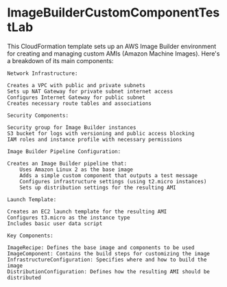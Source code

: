 # ImageBuilderCustomComponentTestLab
This CloudFormation template sets up an AWS Image Builder environment for creating and managing custom AMIs (Amazon Machine Images). Here's a breakdown of its main components:

    Network Infrastructure:

    Creates a VPC with public and private subnets
    Sets up NAT Gateway for private subnet internet access
    Configures Internet Gateway for public subnet
    Creates necessary route tables and associations

    Security Components:

    Security group for Image Builder instances
    S3 bucket for logs with versioning and public access blocking
    IAM roles and instance profile with necessary permissions

    Image Builder Pipeline Configuration:

    Creates an Image Builder pipeline that:
        Uses Amazon Linux 2 as the base image
        Adds a simple custom component that outputs a test message
        Configures infrastructure settings (using t2.micro instances)
        Sets up distribution settings for the resulting AMI

    Launch Template:

    Creates an EC2 launch template for the resulting AMI
    Configures t3.micro as the instance type
    Includes basic user data script

    Key Components:

    ImageRecipe: Defines the base image and components to be used
    ImageComponent: Contains the build steps for customizing the image
    InfrastructureConfiguration: Specifies where and how to build the image
    DistributionConfiguration: Defines how the resulting AMI should be distributed



